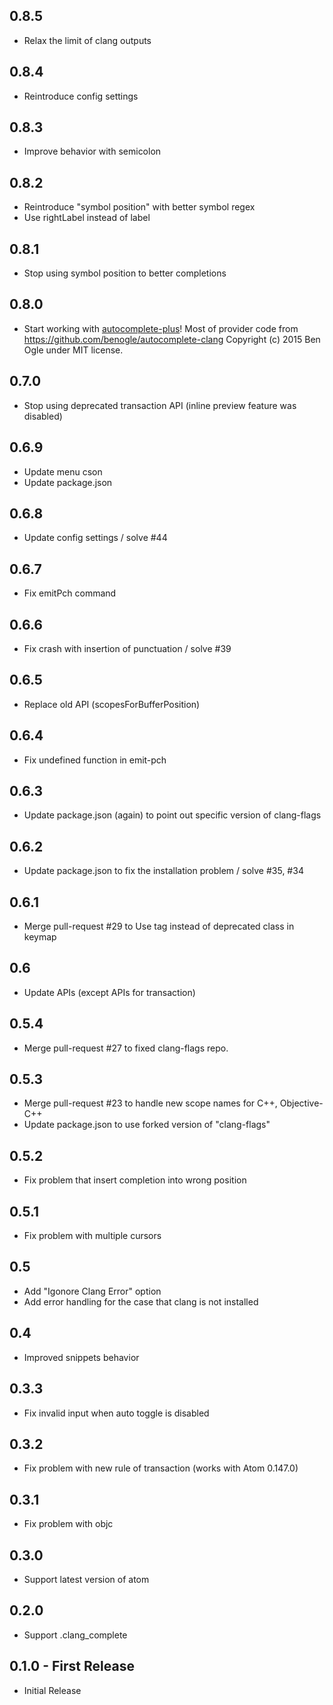 ## 0.8.5
* Relax the limit of clang outputs

## 0.8.4
* Reintroduce config settings

## 0.8.3
* Improve behavior with semicolon

## 0.8.2
* Reintroduce "symbol position" with better symbol regex
* Use rightLabel instead of label

## 0.8.1
* Stop using symbol position to better completions

## 0.8.0
* Start working with [autocomplete-plus](https://github.com/atom/autocomplete-plus)!
  Most of provider code from https://github.com/benogle/autocomplete-clang
  Copyright (c) 2015 Ben Ogle under MIT license.

## 0.7.0
* Stop using deprecated transaction API (inline preview feature was disabled)

## 0.6.9
* Update menu cson
* Update package.json

## 0.6.8
* Update config settings / solve #44

## 0.6.7
* Fix emitPch command

## 0.6.6
* Fix crash with insertion of punctuation / solve #39

## 0.6.5
* Replace old API (scopesForBufferPosition)

## 0.6.4
* Fix undefined function in emit-pch

## 0.6.3
* Update package.json (again) to point out specific version of clang-flags

## 0.6.2
* Update package.json to fix the installation problem / solve #35, #34

## 0.6.1
* Merge pull-request #29 to Use tag instead of deprecated class in keymap

## 0.6
* Update APIs (except APIs for transaction)

## 0.5.4
* Merge pull-request #27 to fixed clang-flags repo.

## 0.5.3
* Merge pull-request #23 to handle new scope names for C++, Objective-C++
* Update package.json to use forked version of "clang-flags"

## 0.5.2
* Fix problem that insert completion into wrong position

## 0.5.1
* Fix problem with multiple cursors

## 0.5
* Add "Igonore Clang Error" option
* Add error handling for the case that clang is not installed

## 0.4
* Improved snippets behavior

## 0.3.3
* Fix invalid input when auto toggle is disabled

## 0.3.2
* Fix problem with new rule of transaction (works with Atom 0.147.0)

## 0.3.1
* Fix problem with objc

## 0.3.0
* Support latest version of atom

## 0.2.0
* Support .clang_complete

## 0.1.0 - First Release
* Initial Release
